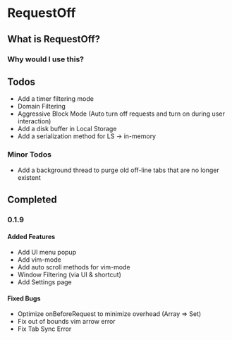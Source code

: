 # RequestOff

## What is RequestOff?

### Why would I use this?

## Todos

- Add a timer filtering mode
- Domain Filtering
- Aggressive Block Mode (Auto turn off requests and turn on during user interaction)
- Add a disk buffer in Local Storage
- Add a serialization method for LS -> in-memory

### Minor Todos

- Add a background thread to purge old off-line tabs that are no longer existent

## Completed

### 0.1.9

#### Added Features

- Add UI menu popup
- Add vim-mode
- Add auto scroll methods for vim-mode
- Window Filtering (via UI & shortcut)
- Add Settings page

#### Fixed Bugs

- Optimize onBeforeRequest to minimize overhead (Array => Set)
- Fix out of bounds vim arrow error
- Fix Tab Sync Error
